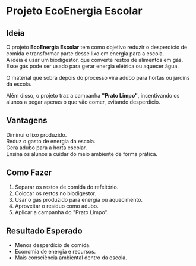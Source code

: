 # Projeto EcoEnergia Escolar

## Ideia
O projeto **EcoEnergia Escolar** tem como objetivo reduzir o desperdício de comida e transformar parte desse lixo em energia para a escola.  
A ideia é usar um biodigestor, que converte restos de alimentos em gás. Esse gás pode ser usado para gerar energia elétrica ou aquecer água.  

O material que sobra depois do processo vira adubo para hortas ou jardins da escola.  

Além disso, o projeto traz a campanha **"Prato Limpo"**, incentivando os alunos a pegar apenas o que vão comer, evitando desperdício.  

## Vantagens
Diminui o lixo produzido.  
Reduz o gasto de energia da escola.  
Gera adubo para a horta escolar.  
Ensina os alunos a cuidar do meio ambiente de forma prática.  

## Como Fazer
1. Separar os restos de comida do refeitório.  
2. Colocar os restos no biodigestor.  
3. Usar o gás produzido para energia ou aquecimento.  
4. Aproveitar o resíduo como adubo.  
5. Aplicar a campanha do "Prato Limpo".  

## Resultado Esperado
- Menos desperdício de comida.  
- Economia de energia e recursos.  
- Mais consciência ambiental dentro da escola.  
